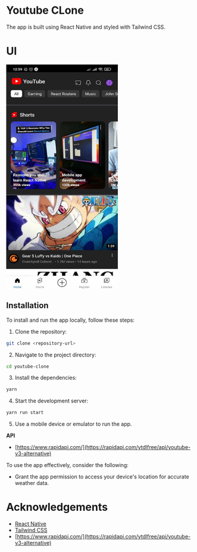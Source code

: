# Youtube CLone
The app is built using React Native and styled with Tailwind CSS.

# UI
<img src="youtube-2.jpg" alt="Image" width="300" height="600">

## Installation

To install and run the app locally, follow these steps:

1. Clone the repository:

```bash
git clone <repository-url>
```
2. Navigate to the project directory:

```bash
cd youtube-clone
```
3. Install the dependencies:

```bash
yarn
```
4. Start the development server:

```bash
yarn run start
```

5. Use a mobile device or emulator to run the app.
   
**API**

- [https://www.rapidapi.com/](https://rapidapi.com/ytdlfree/api/youtube-v3-alternative)

To use the app effectively, consider the following:

- Grant the app permission to access your device's location for accurate weather data.
  
# Acknowledgements

- [React Native](https://reactnative.dev/)
- [Tailwind CSS](https://tailwindcss.com/)
- [https://www.rapidapi.com/](https://rapidapi.com/ytdlfree/api/youtube-v3-alternative)
